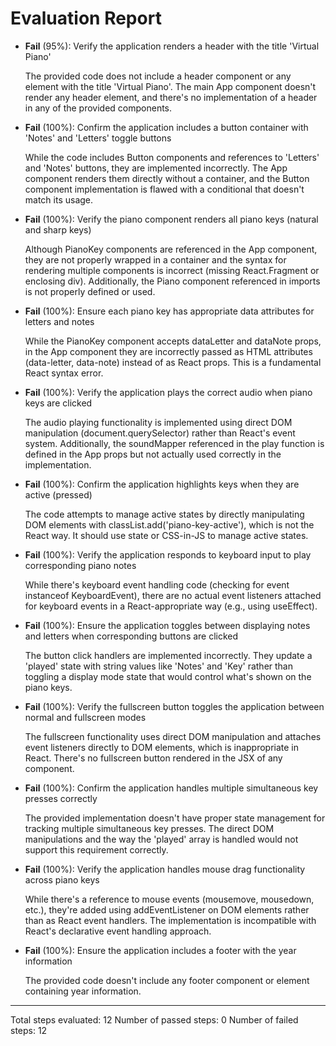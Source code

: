 # Evaluation Report

- **Fail** (95%): Verify the application renders a header with the title 'Virtual Piano'
  
  The provided code does not include a header component or any element with the title 'Virtual Piano'. The main App component doesn't render any header element, and there's no implementation of a header in any of the provided components.

- **Fail** (100%): Confirm the application includes a button container with 'Notes' and 'Letters' toggle buttons
  
  While the code includes Button components and references to 'Letters' and 'Notes' buttons, they are implemented incorrectly. The App component renders them directly without a container, and the Button component implementation is flawed with a conditional that doesn't match its usage.

- **Fail** (100%): Verify the piano component renders all piano keys (natural and sharp keys)
  
  Although PianoKey components are referenced in the App component, they are not properly wrapped in a container and the syntax for rendering multiple components is incorrect (missing React.Fragment or enclosing div). Additionally, the Piano component referenced in imports is not properly defined or used.

- **Fail** (100%): Ensure each piano key has appropriate data attributes for letters and notes
  
  While the PianoKey component accepts dataLetter and dataNote props, in the App component they are incorrectly passed as HTML attributes (data-letter, data-note) instead of as React props. This is a fundamental React syntax error.

- **Fail** (100%): Verify the application plays the correct audio when piano keys are clicked
  
  The audio playing functionality is implemented using direct DOM manipulation (document.querySelector) rather than React's event system. Additionally, the soundMapper referenced in the play function is defined in the App props but not actually used correctly in the implementation.

- **Fail** (100%): Confirm the application highlights keys when they are active (pressed)
  
  The code attempts to manage active states by directly manipulating DOM elements with classList.add('piano-key-active'), which is not the React way. It should use state or CSS-in-JS to manage active states.

- **Fail** (100%): Verify the application responds to keyboard input to play corresponding piano notes
  
  While there's keyboard event handling code (checking for event instanceof KeyboardEvent), there are no actual event listeners attached for keyboard events in a React-appropriate way (e.g., using useEffect).

- **Fail** (100%): Ensure the application toggles between displaying notes and letters when corresponding buttons are clicked
  
  The button click handlers are implemented incorrectly. They update a 'played' state with string values like 'Notes' and 'Key' rather than toggling a display mode state that would control what's shown on the piano keys.

- **Fail** (100%): Verify the fullscreen button toggles the application between normal and fullscreen modes
  
  The fullscreen functionality uses direct DOM manipulation and attaches event listeners directly to DOM elements, which is inappropriate in React. There's no fullscreen button rendered in the JSX of any component.

- **Fail** (100%): Confirm the application handles multiple simultaneous key presses correctly
  
  The provided implementation doesn't have proper state management for tracking multiple simultaneous key presses. The direct DOM manipulations and the way the 'played' array is handled would not support this requirement correctly.

- **Fail** (100%): Verify the application handles mouse drag functionality across piano keys
  
  While there's a reference to mouse events (mousemove, mousedown, etc.), they're added using addEventListener on DOM elements rather than as React event handlers. The implementation is incompatible with React's declarative event handling approach.

- **Fail** (100%): Ensure the application includes a footer with the year information
  
  The provided code doesn't include any footer component or element containing year information.

---

Total steps evaluated: 12
Number of passed steps: 0
Number of failed steps: 12